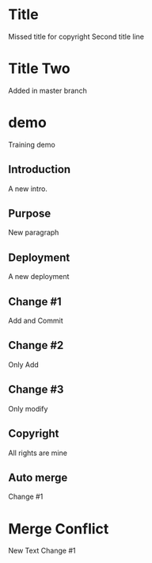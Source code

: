 # Title 
Missed title for copyright 
Second title line 

# Title Two 
Added in master branch 

# demo
Training demo  
## Introduction 
A new intro.
## Purpose 
New paragraph 
## Deployment 
A new deployment 

## Change #1 
Add and Commit

## Change #2
Only Add 

## Change #3 
Only modify

## Copyright 
All rights are mine 

## Auto merge 
Change #1 

# Merge Conflict 
New Text Change #1 
